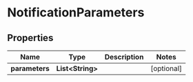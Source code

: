 # NotificationParameters

## Properties
Name | Type | Description | Notes
------------ | ------------- | ------------- | -------------
**parameters** | **List&lt;String&gt;** |  |  [optional]
